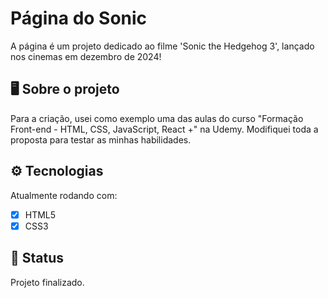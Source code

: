 # Página do Sonic
A página é um projeto dedicado ao filme 'Sonic the Hedgehog 3', lançado nos cinemas em dezembro de 2024!<br>

## 🖥️ Sobre o projeto
Para a criação, usei como exemplo uma das aulas do curso "Formação Front-end - HTML, CSS, JavaScript, React +" na Udemy. 
Modifiquei toda a proposta para testar as minhas habilidades.<br>
	
## ⚙️ Tecnologias
Atualmente rodando com:

- [x] HTML5
- [x] CSS3

## 📂 Status
Projeto finalizado.


